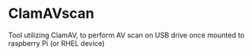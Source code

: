 # ClamAVscan
Tool utilizing ClamAV, to perform AV scan on USB drive once mounted to raspberry Pi (or RHEL device)
